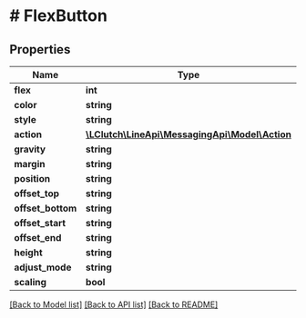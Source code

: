 # # FlexButton

## Properties

Name | Type | Description | Notes
------------ | ------------- | ------------- | -------------
**flex** | **int** |  | [optional]
**color** | **string** |  | [optional]
**style** | **string** |  | [optional]
**action** | [**\LClutch\LineApi\MessagingApi\Model\Action**](Action.md) |  |
**gravity** | **string** |  | [optional]
**margin** | **string** |  | [optional]
**position** | **string** |  | [optional]
**offset_top** | **string** |  | [optional]
**offset_bottom** | **string** |  | [optional]
**offset_start** | **string** |  | [optional]
**offset_end** | **string** |  | [optional]
**height** | **string** |  | [optional]
**adjust_mode** | **string** |  | [optional]
**scaling** | **bool** |  | [optional]

[[Back to Model list]](../../README.md#models) [[Back to API list]](../../README.md#endpoints) [[Back to README]](../../README.md)
